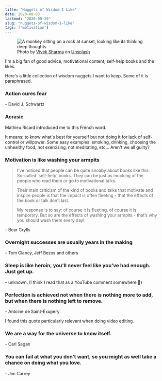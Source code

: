 ```yaml
---
title: "Nuggets of Wisdom I Like"
date: 2020-08-03
lastmod: "2020-09-29"
slug: "nuggets-of-wisdom-i-like"
tags: ["motivation"]
---
```


<figure>
  <picture>
  <source 
    srcset='/images/posts/wisdom/thinking_monkey.avif'
    type="image/avif"
  >
  <source 
    srcset='/images/posts/wisdom/thinking_monkey.webp'
    type="image/webp"
  >
  <img 
    src='/images/posts/wisdom/thinking_monkey.png' 
    alt='A monkey sitting on a rock at sunset, looking like its thinking deep thoughts.' 
  >
  </picture>  
  <figcaption>
    <span>Photo by <a href="https://unsplash.com/@vivekxr?utm_source=unsplash&amp;utm_medium=referral&amp;utm_content=creditCopyText">Vivek Sharma</a> on <a href="https://unsplash.com/s/photos/old-wise-monkey?utm_source=unsplash&amp;utm_medium=referral&amp;utm_content=creditCopyText">Unsplash</a></span>
  </figcaption>
</figure>

I'm a big fan of good advice, motivational content, self-help books and the likes.

Here's a little collection of wisdom nuggets I want to keep. Some of it is paraphrased.

### Action cures fear 
\- David J. Schwartz

### Acrasie
Mathieu Ricard introduced me to this French word.

It means: to know what's best for yourself but not doing it for lack of self-control or willpower.
Some easy examples: smoking, drinking, choosing the unhealthy food, not exercising, not meditating, etc... Aren't we all guilty?

### Motivation is like washing your armpits
> I’ve noticed that people can be quite snobby about books like this. So-called ‘self-help’ books. They can be just as mocking of the people who read them or go to motivational talks.
>
> Their main criticism of the kind of books and talks that motivate and inspire people is that the impact is often fleeting - that the effects of the book or talk don’t last.
>
> My response is to say: of course it is fleeting, of course it is temporary. But so are the effects of washing your armpits - that’s why you should wash them every day!

\- Bear Grylls

### Overnight successes are usually years in the making
\- Tom Clancy, Jeff Bezos and others

### Sleep is like heroin; you'll never feel like you've had enough. Just get up.
\- unknown. (I think I read that as a YouTube comment somewhere 🤔)

### Perfection is achieved not when there is nothing more to add, but when there is nothing left to remove.
\- Antoine de Saint-Exupery

I found this quote particularly relevant when doing video editing.

### We are a way for the universe to know itself.
\- Carl Sagan

### You can fail at what you don’t want, so you might as well take a chance on doing what you love.
\- Jim Carrey

<!-- ### Des fois ça en prend beaucoup pour avoir besoin de rien...
\- Maxime Pelletier ..? Kamou 2020-->